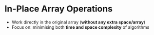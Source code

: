 # In-Place Array Operations

- Work directly in the original array (**without any extra space/array**)
- Focus on: minimising both **time and space complexity** of algorithms
